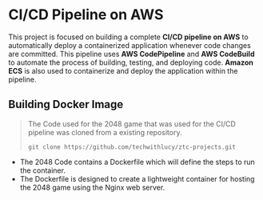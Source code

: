 # CI/CD Pipeline on AWS
This project is focused on building a complete **CI/CD pipeline on AWS** to automatically deploy a containerized 
application whenever code changes are committed. This pipeline uses **AWS CodePipeline** and **AWS CodeBuild** to 
automate the process of building, testing, and deploying code. **Amazon ECS** is also used to containerize and
deploy the application within the pipeline.

## Building Docker Image
> The Code used for the 2048 game that was used for the CI/CD pipeline was cloned from a existing repository.
> 
> `git clone https://github.com/techwithlucy/ztc-projects.git`
- The 2048 Code contains a Dockerfile which will define the steps to run the container.
- The Dockerfile is designed to create a lightweight container for hosting the 2048 game using the Nginx web server.
